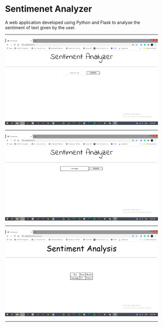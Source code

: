 # Sentimenet Analyzer
A web application developed using Python and Flask to analyse the sentiment of text given by the user.
<hr/>
<img src="Screenshots/1.png" /><hr/>
<img src="Screenshots/2.png" /><hr/>
<img src="Screenshots/3.png" /><hr/>

